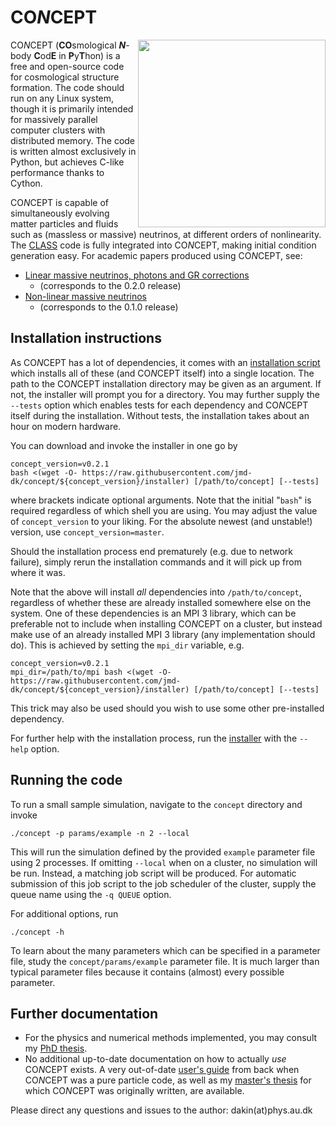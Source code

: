 CO*N*CEPT
=========
<img align="right" height="300" src="http://users-phys.au.dk/jmd/github/concept/render2D.png"/>

CO*N*CEPT (**CO**smological ***N***-body **C**od**E** in **P**y**T**hon)
is a free and open-source code for cosmological structure formation.
The code should run on any Linux system, though it is primarily intended for
massively parallel computer clusters with distributed memory.
The code is written almost exclusively in Python, but achieves C-like
performance thanks to Cython.

CO*N*CEPT is capable of simultaneously evolving matter particles and fluids
such as (massless or massive) neutrinos, at different orders of nonlinearity.
The [CLASS](https://github.com/lesgourg/class_public) code is fully integrated
into CO*N*CEPT, making initial condition generation easy.
For academic papers produced using CO*N*CEPT, see:

- [Linear massive neutrinos, photons and GR corrections](https://arxiv.org/abs/1811.00904)
  - (corresponds to the 0.2.0 release)
- [Non-linear massive neutrinos](https://arxiv.org/abs/1712.03944)
  - (corresponds to the 0.1.0 release)


Installation instructions
-------------------------
As CO*N*CEPT has a lot of dependencies, it comes with an
[installation script](installer) which installs all of these
(and CO*N*CEPT itself) into a single location.
The path to the CO*N*CEPT installation directory may be given
as an argument. If not, the installer will prompt you for a directory.
You may further supply the `--tests` option which enables tests for each
dependency and CO*N*CEPT itself during the installation.
Without tests, the installation takes about an hour on modern hardware.

You can download and invoke the installer in one go by

    concept_version=v0.2.1
    bash <(wget -O- https://raw.githubusercontent.com/jmd-dk/concept/${concept_version}/installer) [/path/to/concept] [--tests]

where brackets indicate optional arguments. Note that the initial
"`bash`" is required regardless of which shell you are using.
You may adjust the value of `concept_version` to your liking. For the
absolute newest (and unstable!) version, use `concept_version=master`.

Should the installation process end prematurely (e.g. due to network
failure), simply rerun the installation commands and it will pick up
from where it was.

Note that the above will install *all* dependencies into
`/path/to/concept`, regardless of whether these are already installed
somewhere else on the system. One of these dependencies is an
MPI 3 library, which can be preferable not to include when installing
CO*N*CEPT on a cluster, but instead make use of an already installed
MPI 3 library (any implementation should do). This is achieved by
setting the `mpi_dir` variable, e.g.

    concept_version=v0.2.1
    mpi_dir=/path/to/mpi bash <(wget -O- https://raw.githubusercontent.com/jmd-dk/concept/${concept_version}/installer) [/path/to/concept] [--tests]

This trick may also be used should you wish to use
some other pre-installed dependency.

For further help with the installation process,
run the [installer](installer) with the `--help` option.


Running the code
----------------
To run a small sample simulation, navigate to the `concept` directory
and invoke

    ./concept -p params/example -n 2 --local

This will run the simulation defined by the provided `example`
parameter file using 2 processes. If omitting `--local` when on
a cluster, no simulation will be run. Instead, a matching job script
will be produced. For automatic submission of this job script to the
job scheduler of the cluster, supply the queue name using
the `-q QUEUE` option.

For additional options, run

    ./concept -h

To learn about the many parameters which can be specified in a
parameter file, study the `concept/params/example` parameter file.
It is much larger than typical parameter files because it contains
(almost) every possible parameter.


Further documentation
---------------------
- For the physics and numerical methods implemented, you may consult my [PhD thesis](https://tildeweb.au.dk/au282038/github/concept/phd_thesis-b5.pdf).
- No additional up-to-date documentation on how to actually *use* CO*N*CEPT exists.
  A very out-of-date [user's guide](https://arxiv.org/abs/1510.07621) from back
  when CO*N*CEPT was a pure particle code, as well as my [master's thesis](http://users-phys.au.dk/jmd/github/concept/masters_thesis.pdf)
  for which CO*N*CEPT was originally written, are available.

Please direct any questions and issues to the author: dakin(at)phys.au.dk

